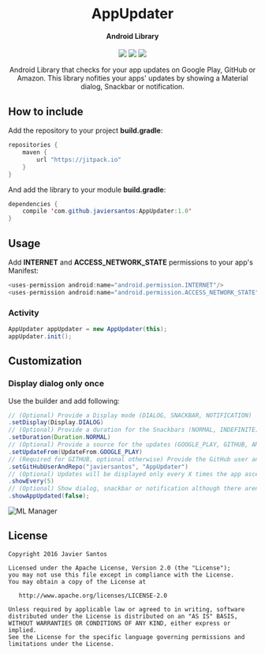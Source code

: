 <h1 align="center">AppUpdater</h1>
<h4 align="center">Android Library</h4>

<p align="center">
  <a target="_blank" href="https://android-arsenal.com/api?level=8"><img src="https://img.shields.io/badge/API-8%2B-orange.svg"></a>
  <a target="_blank" href="https://www.paypal.me/javiersantos" title="Donate using PayPal"><img src="https://img.shields.io/badge/paypal-donate-yellow.svg" /></a>
  <a target="_blank" href="http://patreon.com/javiersantos" title="Donate using Patreon"><img src="https://img.shields.io/badge/patreon-donate-yellow.svg" /></a>
</p>

<p align="center">Android Library that checks for your app updates on Google Play, GitHub or Amazon. This library nofities your apps' updates by showing a Material dialog, Snackbar or notification.</p>

## How to include
Add the repository to your project **build.gradle**:
```Java
repositories {
    maven {
        url "https://jitpack.io"
    }
}
```

And add the library to your module **build.gradle**:
```Java
dependencies {
    compile 'com.github.javiersantos:AppUpdater:1.0'
}
```

## Usage
Add **INTERNET** and **ACCESS_NETWORK_STATE** permissions to your app's Manifest:
```Java
<uses-permission android:name="android.permission.INTERNET"/>
<uses-permission android:name="android.permission.ACCESS_NETWORK_STATE"/>
```

### Activity
```Java
AppUpdater appUpdater = new AppUpdater(this);
appUpdater.init();
```

## Customization

### Display dialog only once
Use the builder and add following:
```Java
// (Optional) Provide a Display mode (DIALOG, SNACKBAR, NOTIFICATION)
.setDisplay(Display.DIALOG)
// (Optional) Provide a duration for the Snackbars (NORMAL, INDEFINITE)
.setDuration(Duration.NORMAL)
// (Optional) Provide a source for the updates (GOOGLE_PLAY, GITHUB, AMAZON) 
.setUpdateFrom(UpdateFrom.GOOGLE_PLAY)
// (Required for GITHUB, optional otherwise) Provide the GitHub user and repo where releases are available
.setGitHubUserAndRepo("javiersantos", "AppUpdater")
// (Optional) Updates will be displayed only every X times the app ascertains that a new update is availabl
.showEvery(5)
// (Optional) Show dialog, snackbar or notification although there aren't updates
.showAppUpdated(false);
```

![ML Manager](https://raw.githubusercontent.com/javiersantos/AppUpdater/master/Screenshots/banner.png)

## License
	Copyright 2016 Javier Santos
	
	Licensed under the Apache License, Version 2.0 (the "License");
	you may not use this file except in compliance with the License.
	You may obtain a copy of the License at
	
	   http://www.apache.org/licenses/LICENSE-2.0
	
	Unless required by applicable law or agreed to in writing, software
	distributed under the License is distributed on an "AS IS" BASIS,
	WITHOUT WARRANTIES OR CONDITIONS OF ANY KIND, either express or implied.
	See the License for the specific language governing permissions and
	limitations under the License.
